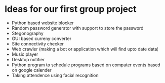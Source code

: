 # Ideas for our first group project

* Python based website blocker
* Random password generator with support to store the password
* Stegonography
* GUI based curreny converter
* Site connectivity checker
* Web crawler (making a bot or application which will find upto date data)
* Music player
* Desktop notifier 
* Python program to schedule programs based on computer events based on google calender
* Taking attendence using facial recognition
